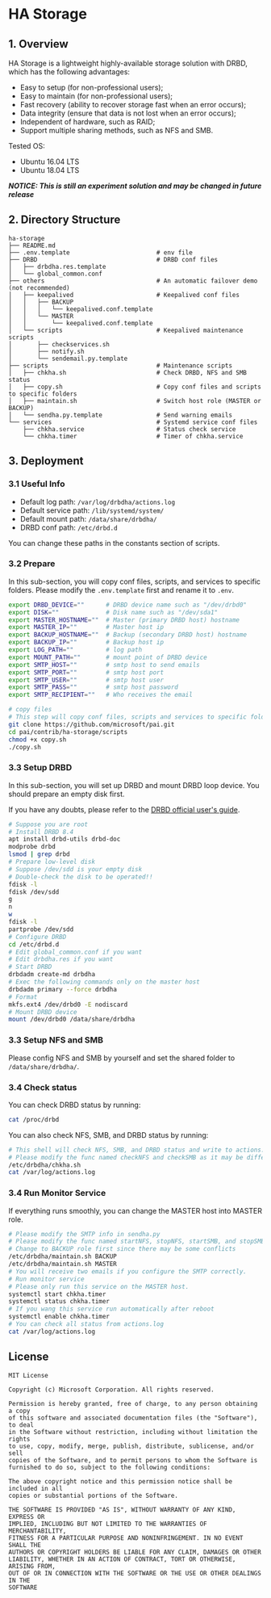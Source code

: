 # HA Storage

## 1. Overview
HA Storage is a lightweight highly-available storage solution with DRBD, which has the following advantages:
  
  - Easy to setup (for non-professional users);
  - Easy to maintain (for non-professional users);
  - Fast recovery (ability to recover storage fast when an error occurs);
  - Data integrity (ensure that data is not lost when an error occurs);
  - Independent of hardware, such as RAID;
  - Support multiple sharing methods, such as NFS and SMB.

Tested OS:
  - Ubuntu 16.04 LTS
  - Ubuntu 18.04 LTS

***NOTICE: This is still an experiment solution and may be changed in future release***

## 2. Directory Structure

```
ha-storage
├── README.md
├── .env.template                        # env file
├── DRBD                                 # DRBD conf files
│   ├── drbdha.res.template
│   └── global_common.conf
├── others                               # An automatic failover demo (not recommended)
│   ├── keepalived                       # Keepalived conf files
│   │   ├── BACKUP
│   │   │   └── keepalived.conf.template
│   │   └── MASTER
│   │       └── keepalived.conf.template
│   └── scripts                          # Keepalived maintenance scripts
│       ├── checkservices.sh
│       ├── notify.sh
│       └── sendemail.py.template
├── scripts                              # Maintenance scripts
│   ├── chkha.sh                         # Check DRBD, NFS and SMB status
│   ├── copy.sh                          # Copy conf files and scripts to specific folders
│   ├── maintain.sh                      # Switch host role (MASTER or BACKUP)
│   └── sendha.py.template               # Send warning emails
└── services                             # Systemd service conf files
    ├── chkha.service                    # Status check service
    └── chkha.timer                      # Timer of chkha.service
```

## 3. Deployment

### 3.1 Useful Info

  - Default log path: ```/var/log/drbdha/actions.log```
  - Default service path: ```/lib/systemd/system/```
  - Default mount path: ```/data/share/drbdha/```
  - DRBD conf path: ```/etc/drbd.d```

  You can change these paths in the constants section of scripts.

### 3.2 Prepare

In this sub-section, you will copy conf files, scripts, and services to specific folders. Please modify the ```.env.template``` first and rename it to ```.env```.

```sh
export DRBD_DEVICE=""      # DRBD device name such as "/dev/drbd0"
export DISK=""             # Disk name such as "/dev/sda1"
export MASTER_HOSTNAME=""  # Master (primary DRBD host) hostname
export MASTER_IP=""        # Master host ip
export BACKUP_HOSTNAME=""  # Backup (secondary DRBD host) hostname
export BACKUP_IP=""        # Backup host ip
export LOG_PATH=""         # log path
export MOUNT_PATH=""       # mount point of DRBD device
export SMTP_HOST=""        # smtp host to send emails
export SMTP_PORT=""        # smtp host port
export SMTP_USER=""        # smtp host user
export SMTP_PASS=""        # smtp host password
export SMTP_RECIPIENT=""   # Who receives the email
```

```sh
# copy files
# This step will copy conf files, scripts and services to specific folder
git clone https://github.com/microsoft/pai.git
cd pai/contrib/ha-storage/scripts
chmod +x copy.sh
./copy.sh
```

### 3.3 Setup DRBD

In this sub-section, you will set up DRBD and mount DRBD loop device. You should prepare an empty disk first.

If you have any doubts, please refer to the [DRBD official user's guide](https://docs.linbit.com/docs/users-guide-8.4/).

```sh
# Suppose you are root
# Install DRBD 8.4
apt install drbd-utils drbd-doc
modprobe drbd
lsmod | grep drbd
# Prepare low-level disk
# Suppose /dev/sdd is your empty disk
# Double-check the disk to be operated!!
fdisk -l
fdisk /dev/sdd
g
n
w
fdisk -l
partprobe /dev/sdd
# Configure DRBD
cd /etc/drbd.d
# Edit global_common.conf if you want
# Edit drbdha.res if you want
# Start DRBD
drbdadm create-md drbdha
# Exec the following commands only on the master host
drbdadm primary --force drbdha
# Format
mkfs.ext4 /dev/drbd0 -E nodiscard
# Mount DRBD device
mount /dev/drbd0 /data/share/drbdha
```

### 3.3 Setup NFS and SMB

Please config NFS and SMB by yourself and set the shared folder to ```/data/share/drbdha/```.

### 3.4 Check status

You can check DRBD status by running:

```sh
cat /proc/drbd
```

You can also check NFS, SMB, and DRBD status by running:

```sh
# This shell will check NFS, SMB, and DRBD status and write to actions.log
# Please modify the func named checkNFS and checkSMB as it may be different from your environment.
/etc/drbdha/chkha.sh
cat /var/log/actions.log
```
### 3.4 Run Monitor Service

If everything runs smoothly, you can change the MASTER host into MASTER role.

```sh
# Please modify the SMTP info in sendha.py
# Please modify the func named startNFS, stopNFS, startSMB, and stopSMB as it may be different from your environment.
# Change to BACKUP role first since there may be some conflicts
/etc/drbdha/maintain.sh BACKUP
/etc/drbdha/maintain.sh MASTER
# You will receive two emails if you configure the SMTP correctly.
# Run monitor service
# Please only run this service on the MASTER host.
systemctl start chkha.timer
systemctl status chkha.timer
# If you wang this service run automatically after reboot
systemctl enable chkha.timer
# You can check all status from actions.log
cat /var/log/actions.log
```

## License

    MIT License

    Copyright (c) Microsoft Corporation. All rights reserved.

    Permission is hereby granted, free of charge, to any person obtaining a copy
    of this software and associated documentation files (the "Software"), to deal
    in the Software without restriction, including without limitation the rights
    to use, copy, modify, merge, publish, distribute, sublicense, and/or sell
    copies of the Software, and to permit persons to whom the Software is
    furnished to do so, subject to the following conditions:

    The above copyright notice and this permission notice shall be included in all
    copies or substantial portions of the Software.

    THE SOFTWARE IS PROVIDED "AS IS", WITHOUT WARRANTY OF ANY KIND, EXPRESS OR
    IMPLIED, INCLUDING BUT NOT LIMITED TO THE WARRANTIES OF MERCHANTABILITY,
    FITNESS FOR A PARTICULAR PURPOSE AND NONINFRINGEMENT. IN NO EVENT SHALL THE
    AUTHORS OR COPYRIGHT HOLDERS BE LIABLE FOR ANY CLAIM, DAMAGES OR OTHER
    LIABILITY, WHETHER IN AN ACTION OF CONTRACT, TORT OR OTHERWISE, ARISING FROM,
    OUT OF OR IN CONNECTION WITH THE SOFTWARE OR THE USE OR OTHER DEALINGS IN THE
    SOFTWARE